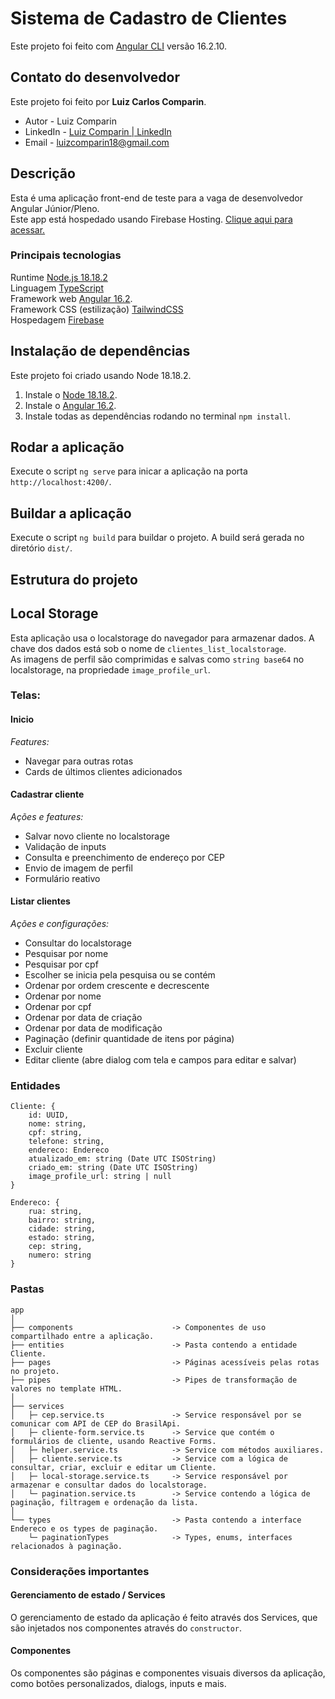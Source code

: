 # Sistema de Cadastro de Clientes

Este projeto foi feito com [Angular CLI](https://github.com/angular/angular-cli) versão 16.2.10.

## Contato do desenvolvedor

Este projeto foi feito por **Luiz Carlos Comparin**.

-   Autor - Luiz Comparin
-   LinkedIn - [Luiz Comparin | LinkedIn](https://www.linkedin.com/in/luiz-carlos-comparin/)
-   Email - [luizcomparin18@gmail.com](mailto:luizcomparin18@gmail.com)

## Descrição

Esta é uma aplicação front-end de teste para a vaga de desenvolvedor Angular Júnior/Pleno. </br>
Este app está hospedado usando Firebase Hosting.
<a href="https://sistemacadastroangular.web.app/inicio" target="_blank">Clique aqui para acessar.</a>

### Principais tecnologias

Runtime [Node.js 18.18.2](https://nodejs.org/en/blog/release/v18.18.2) </br>
Linguagem [TypeScript](https://www.typescriptlang.org/) </br>
Framework web [Angular 16.2](https://github.com/nestjs/nest). </br>
Framework CSS (estilização) [TailwindCSS](https://tailwindcss.com/docs/installation) </br>
Hospedagem [Firebase](https://firebase.google.com/?hl=pt) </br>

## Instalação de dependências

Este projeto foi criado usando Node 18.18.2.

1. Instale o [Node 18.18.2](https://nodejs.org/en/blog/release/v18.18.2).
2. Instale o [Angular 16.2](https://github.com/angular/angular-cli).
3. Instale todas as dependências rodando no terminal `npm install`.

## Rodar a aplicação

Execute o script `ng serve` para inicar a aplicação na porta `http://localhost:4200/`.

## Buildar a aplicação

Execute o script `ng build` para buildar o projeto. A build será gerada no diretório `dist/`.

## Estrutura do projeto

## Local Storage

Esta aplicação usa o localstorage do navegador para armazenar dados. A chave dos dados está sob o nome de `clientes_list_localstorage`. <br/>
As imagens de perfil são comprimidas e salvas como `string base64` no localstorage, na propriedade `image_profile_url`.

### Telas:

#### Inicio

_Features:_ </br>

-   Navegar para outras rotas </br>
-   Cards de últimos clientes adicionados </br>

#### Cadastrar cliente

_Ações e features:_ </br>

-   Salvar novo cliente no localstorage </br>
-   Validação de inputs </br>
-   Consulta e preenchimento de endereço por CEP </br>
-   Envio de imagem de perfil </br>
-   Formulário reativo </br>

#### Listar clientes

_Ações e configurações:_ </br>

-   Consultar do localstorage </br>
-   Pesquisar por nome </br>
-   Pesquisar por cpf </br>
-   Escolher se inicia pela pesquisa ou se contém </br>
-   Ordenar por ordem crescente e decrescente </br>
-   Ordenar por nome </br>
-   Ordenar por cpf </br>
-   Ordenar por data de criação </br>
-   Ordenar por data de modificação </br>
-   Paginação (definir quantidade de itens por página) </br>
-   Excluir cliente </br>
-   Editar cliente (abre dialog com tela e campos para editar e salvar) </br>

### Entidades

```
Cliente: {
    id: UUID,
    nome: string,
    cpf: string,
    telefone: string,
    endereco: Endereco
    atualizado_em: string (Date UTC ISOString)
    criado_em: string (Date UTC ISOString)
    image_profile_url: string | null
}

Endereco: {
    rua: string,
    bairro: string,
    cidade: string,
    estado: string,
    cep: string,
    numero: string
}

```

### Pastas

```
app
│
├── components                      -> Componentes de uso compartilhado entre a aplicação.
├── entities                        -> Pasta contendo a entidade Cliente.
├── pages                           -> Páginas acessíveis pelas rotas no projeto.
├── pipes                           -> Pipes de transformação de valores no template HTML.
│
├── services
│	├─ cep.service.ts               -> Service responsável por se comunicar com API de CEP do BrasilApi.
│	├─ cliente-form.service.ts      -> Service que contém o formulários de cliente, usando Reactive Forms.
│	├─ helper.service.ts            -> Service com métodos auxiliares.
│	├─ cliente.service.ts           -> Service com a lógica de consultar, criar, excluir e editar um Cliente.
│	├─ local-storage.service.ts     -> Service responsável por armazenar e consultar dados do localstorage.
│	└─ pagination.service.ts        -> Service contendo a lógica de paginação, filtragem e ordenação da lista.
│
└── types                           -> Pasta contendo a interface Endereco e os types de paginação.
	└─ paginationTypes              -> Types, enums, interfaces relacionados à paginação.

```

### Considerações importantes

#### Gerenciamento de estado / Services

O gerenciamento de estado da aplicação é feito através dos Services, que são injetados nos componentes através do `constructor`.

#### Componentes

Os componentes são páginas e componentes visuais diversos da aplicação, como botões personalizados, dialogs, inputs e mais.
